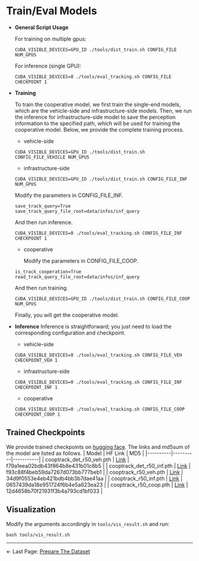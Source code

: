 # Train/Eval Models
- **General Script Usage**

    For training on multiple gpus:
    ```
    CUDA_VISIBLE_DEVICES=GPU_ID ./tools/dist_train.sh CONFIG_FILE NUM_GPUS
    ```
    For inference (single GPU):
    ```
    CUDA_VISIBLE_DEVICES=0 ./tools/eval_tracking.sh CONFIG_FILE CHECKPOINT 1
    ```

- **Training**

    To train the cooperative model, we first train the single-end models, which are the vehicle-side and infrastructure-side models. Then, we run the inference for infrastructure-side model to save the perception information to the specified path, which will be used for training the cooperative model.
Below, we provide the complete training process.
  - vehicle-side
  ```
  CUDA_VISIBLE_DEVICES=GPU_ID ./tools/dist_train.sh CONFIG_FILE_VEHICLE NUM_GPUS
  ```
  - infrastructure-side
  ```
  CUDA_VISIBLE_DEVICES=GPU_ID ./tools/dist_train.sh CONFIG_FILE_INF NUM_GPUS
  ```
  Modify the parameters in CONFIG_FILE_INF.
  ```
  save_track_query=True
  save_track_query_file_root=data/infos/inf_query
  ```
  And then run inference.
  ```
  CUDA_VISIBLE_DEVICES=0 ./tools/eval_tracking.sh CONFIG_FILE_INF CHECKPOINT 1
  ```
  - cooperative

    Modify the parameters in CONFIG_FILE_COOP.
  ```
  is_track_cooperation=True
  read_track_query_file_root=data/infos/inf_query
  ```
  And then run training.
  ```
  CUDA_VISIBLE_DEVICES=GPU_ID ./tools/dist_train.sh CONFIG_FILE_COOP NUM_GPUS
  ```
  Finally, you will get the cooperative model.

- **Inference**
Inference is straightforward; you just need to load the corresponding configuration and checkpoint.
  - vehicle-side
  ```
  CUDA_VISIBLE_DEVICES=0 ./tools/eval_tracking.sh CONFIG_FILE_VEH CHECKPOINT_VEH 1
  ```
  - infrastructure-side
  ```
  CUDA_VISIBLE_DEVICES=0 ./tools/eval_tracking.sh CONFIG_FILE_INF CHECKPOINT_INF 1
  ```
  - cooperative
  ```
  CUDA_VISIBLE_DEVICES=0 ./tools/eval_tracking.sh CONFIG_FILE_COOP CHECKPOINT_COOP 1
  ```

## Trained Checkpoints
We provide trained checkpoints on [hugging face](https://huggingface.co/zhongjiaru/CoopTrack). The links and md5sum of the model are listed as follows.
| Model | HF Link | MD5 |
|----------|----------|-----------|
| cooptrack_det_r50_veh.pth | [Link](https://huggingface.co/zhongjiaru/CoopTrack/resolve/main/cooptrack_det_r50_veh.pth) | f79a1eea02bdb43f864b8e431b01c8b5 |
| cooptrack_det_r50_inf.pth | [Link](https://huggingface.co/zhongjiaru/CoopTrack/resolve/main/cooptrack_det_r50_inf.pth) | f93c88f4beb59da7267d073bb777beb1 |
| cooptrack_r50_veh.pth | [Link](https://huggingface.co/zhongjiaru/CoopTrack/resolve/main/cooptrack_r50_veh.pth) | 34d9f0553e4eb421bdb4bb3b7dae41aa |
| cooptrack_r50_inf.pth | [Link](https://huggingface.co/zhongjiaru/CoopTrack/resolve/main/cooptrack_r50_inf.pth) | 0657439da18e951724f6b4e5a623ea23 |
| cooptrack_r50_coop.pth | [Link](https://huggingface.co/zhongjiaru/CoopTrack/resolve/main/cooptrack_r50_coop.pth) | 12d4658b70f21931f3b4a793cd1bf033 |

## Visualization
Modify the arguments accordingly in `tools/vis_result.sh` and run:

```
bash tools/vis_result.sh
```

---
<- Last Page: [Prepare The Dataset](./DATA_PREP.md)
